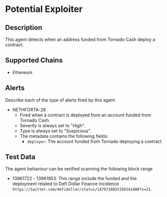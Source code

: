 # Potential Exploiter

## Description

This agent detects when an address funded from Tornado Cash deploy a contract.

## Supported Chains

- Ethereum

## Alerts

Describe each of the type of alerts fired by this agent

- NETHFORTA-28
  - Fired when a contract is deployed from an account funded from Tornado Cash.
  - Severity is always set to "High".
  - Type is always set to "Suspicious".
  - The metadata contains the following fields:
    - `deployer`: The account funded from Tornado deploying a contract 

## Test Data

The agent behaviour can be verified scanning the following block range

- 13961722 - 13961953. This range include the funded and the deployment related to Defi Dollar Finance incidence `https://twitter.com/defidollar/status/1479718032356241408?s=21`.

